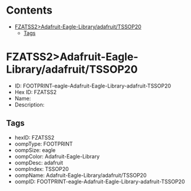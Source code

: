 



Contents
========

* [FZATSS2>Adafruit-Eagle-Library/adafruit/TSSOP20](#fzatss2adafruit-eagle-libraryadafruittssop20)
	* [Tags](#tags)

# FZATSS2>Adafruit-Eagle-Library/adafruit/TSSOP20

- ID: FOOTPRINT-eagle-Adafruit-Eagle-Library-adafruit-TSSOP20
- Hex ID: FZATSS2
- Name: 
- Description: 

## Tags

- hexID: FZATSS2
- oompType: FOOTPRINT
- oompSize: eagle
- oompColor: Adafruit-Eagle-Library
- oompDesc: adafruit
- oompIndex: TSSOP20
- oompName: Adafruit-Eagle-Library/adafruit/TSSOP20
- oompID: FOOTPRINT-eagle-Adafruit-Eagle-Library-adafruit-TSSOP20
